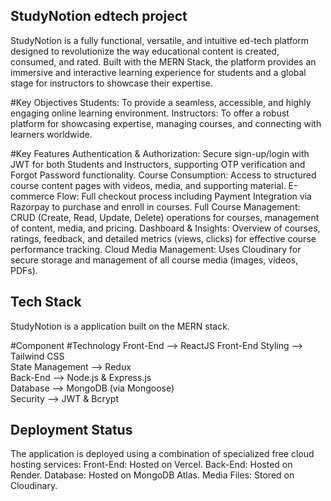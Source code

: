 ## StudyNotion edtech project

StudyNotion is a fully functional, versatile, and intuitive ed-tech platform designed to revolutionize the way educational content is created, consumed, and rated. Built with the MERN Stack, the platform provides an immersive and interactive learning experience for students and a global stage for instructors to showcase their expertise.

#Key Objectives
Students: To provide a seamless, accessible, and highly engaging online learning environment.
Instructors: To offer a robust platform for showcasing expertise, managing courses, and connecting with learners worldwide.

#Key Features
Authentication & Authorization: Secure sign-up/login with JWT for both Students and Instructors, supporting OTP verification and Forgot Password functionality.
Course Consumption: Access to structured course content pages with videos, media, and supporting material.
E-commerce Flow: Full checkout process including Payment Integration via Razorpay to purchase and enroll in courses.
Full Course Management: CRUD (Create, Read, Update, Delete) operations for courses, management of content, media, and pricing.
Dashboard & Insights: Overview of courses, ratings, feedback, and detailed metrics (views, clicks) for effective course performance tracking.
Cloud Media Management: Uses Cloudinary for secure storage and management of all course media (images, videos, PDFs).

## Tech Stack
StudyNotion is a application built on the MERN stack.

#Component	            #Technology	
Front-End -->           ReactJS	
Front-End Styling -->   Tailwind CSS	
State Management -->	Redux	
Back-End -->	        Node.js & Express.js	
Database -->	        MongoDB (via Mongoose)	
Security -->	        JWT & Bcrypt	

## Deployment Status
The application is deployed using a combination of specialized free cloud hosting services:
Front-End: Hosted on Vercel.
Back-End: Hosted on Render.
Database: Hosted on MongoDB Atlas.
Media Files: Stored on Cloudinary.


